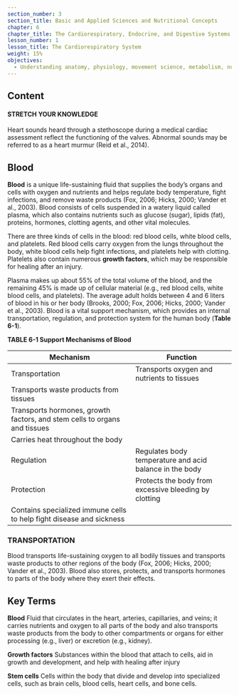 ```yaml
---
section_number: 3
section_title: Basic and Applied Sciences and Nutritional Concepts
chapter: 6
chapter_title: The Cardiorespiratory, Endocrine, and Digestive Systems
lesson_number: 1
lesson_title: The Cardiorespiratory System
weight: 15%
objectives:
  - Understanding anatomy, physiology, movement science, metabolism, nutrition, and supplementation.
---
```


## Content
#### STRETCH YOUR KNOWLEDGE

Heart sounds heard through a stethoscope during a medical cardiac assessment reflect the functioning of the valves. Abnormal sounds may be referred to as a heart murmur (Reid et al., 2014).

## Blood

**Blood** is a unique life-sustaining fluid that supplies the body’s organs and cells with oxygen and nutrients and helps regulate body temperature, fight infections, and remove waste products (Fox, 2006; Hicks, 2000; Vander et al., 2003). Blood consists of cells suspended in a watery liquid called plasma, which also contains nutrients such as glucose (sugar), lipids (fat), proteins, hormones, clotting agents, and other vital molecules.

There are three kinds of cells in the blood: red blood cells, white blood cells, and platelets. Red blood cells carry oxygen from the lungs throughout the body, white blood cells help fight infections, and platelets help with clotting. Platelets also contain numerous **growth factors**, which may be responsible for healing after an injury.

Plasma makes up about 55% of the total volume of the blood, and the remaining 45% is made up of cellular material (e.g., red blood cells, white blood cells, and platelets). The average adult holds between 4 and 6 liters of blood in his or her body (Brooks, 2000; Fox, 2006; Hicks, 2000; Vander et al., 2003). Blood is a vital support mechanism, which provides an internal transportation, regulation, and protection system for the human body (**Table 6-1**).

**TABLE 6-1 Support Mechanisms of Blood**

| Mechanism | Function |
|---|---|
| Transportation | Transports oxygen and nutrients to tissues |
| Transports waste products from tissues |
| Transports hormones, growth factors, and stem cells to organs and tissues |
| Carries heat throughout the body |
| Regulation | Regulates body temperature and acid balance in the body |
| Protection | Protects the body from excessive bleeding by clotting |
| Contains specialized immune cells to help fight disease and sickness |

### TRANSPORTATION

Blood transports life-sustaining oxygen to all bodily tissues and transports waste products to other regions of the body (Fox, 2006; Hicks, 2000; Vander et al., 2003). Blood also stores, protects, and transports hormones to parts of the body where they exert their effects.

## Key Terms

**Blood**
Fluid that circulates in the heart, arteries, capillaries, and veins; it carries nutrients and oxygen to all parts of the body and also transports waste products from the body to other compartments or organs for either processing (e.g., liver) or excretion (e.g., kidney).

**Growth factors**
Substances within the blood that attach to cells, aid in growth and development, and help with healing after injury

**Stem cells**
Cells within the body that divide and develop into specialized cells, such as brain cells, blood cells, heart cells, and bone cells.